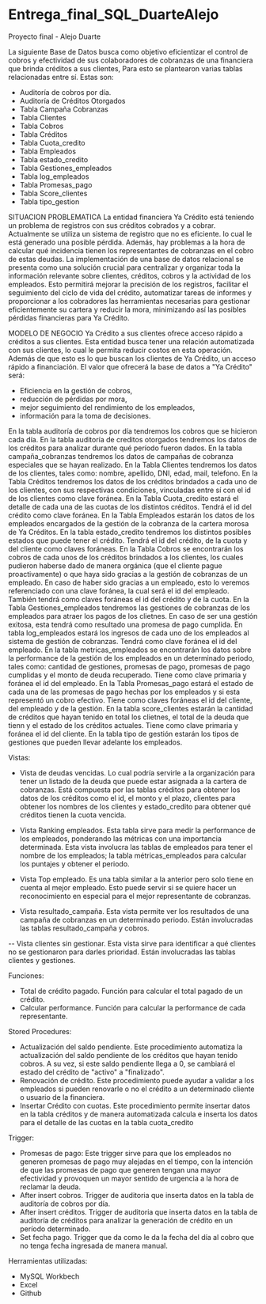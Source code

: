 # Entrega_final_SQL_DuarteAlejo
Proyecto final - Alejo Duarte

La siguiente Base de Datos busca como objetivo eficientizar el control de cobros y efectividad de sus colaboradores de cobranzas
de una financiera que brinda créditos a sus clientes,
Para esto se plantearon varias tablas relacionadas entre sí. Estas son:
- Auditoría de cobros por día.
- Auditoría de Créditos Otorgados
- Tabla Campaña Cobranzas
- Tabla Clientes
- Tabla Cobros
- Tabla Créditos
- Tabla Cuota_credito
- Tabla Empleados
- Tabla estado_credito
- Tabla Gestiones_empleados
- Tabla log_empleados
- Tabla Promesas_pago
- Tabla Score_clientes
 - Tabla tipo_gestion

SITUACION PROBLEMATICA
La entidad financiera Ya Crédito está teniendo un problema de registros con sus créditos cobrados y a cobrar.
Actualmente se utiliza un sistema de registro que no es eficiente. lo cual le está generado una posible pérdida. 
Además, hay problemas a la hora de calcular qué incidencia tienen los representantes 
de cobranzas en el cobro de estas deudas.
La implementación de una base de datos relacional se presenta como una solución crucial para centralizar y organizar 
toda la información relevante sobre clientes, créditos, cobros y la actividad de los empleados. 
Esto permitirá mejorar la precisión de los registros, facilitar el seguimiento del ciclo de vida del crédito, 
automatizar tareas de informes y proporcionar a los cobradores las herramientas necesarias para gestionar eficientemente 
su cartera y reducir la mora, minimizando así las posibles pérdidas financieras para Ya Crédito.

MODELO DE NEGOCIO
Ya Crédito a sus clientes ofrece acceso rápido a créditos a sus clientes.
Esta entidad busca tener una relación automatizada con sus clientes, lo cual le permita reducir costos en esta operación.
Además de que esto es lo que buscan los clientes de Ya Crédito, un acceso rápido a financiación.
El valor que ofrecerá la base de datos a "Ya Crédito" será: 
- Eficiencia en la gestión de cobros, 
- reducción de pérdidas por mora, 
- mejor seguimiento del rendimiento de los empleados, 
- información para la toma de decisiones.

En la tabla auditoría de cobros por día tendremos los cobros que se hicieron cada día.
En la tabla auditoría de creditos otorgados tendremos los datos de los créditos para analizar durante qué período fueron dados.
En la tabla campaña_cobranzas tendremos los datos de campañas de cobranza especiales que se hayan realizado.
En la Tabla Clientes tendremos los datos de los clientes, tales como: nombre, apellido, DNI, edad, mail, telefono.
En la Tabla Créditos tendremos los datos de los créditos brindados a cada uno de los clientes, con sus respectivas condiciones, vinculadas
entre sí con el id de los clientes como clave foránea.
En la Tabla Cuota_credito estará el detalle de cada una de las cuotas de los distintos créditos. Tendrá el id del crédito como clave foránea.
En la Tabla Empleados estarán los datos de los empleados encargados de la gestión de la cobranza de la cartera morosa de
Ya Créditos.
En la tabla estado_credito tendremos los distintos posibles estados que puede tener el crédito. Tendrá el id del crédito, de la cuota y del cliente
como claves foráneas.
En la Tabla Cobros se encontrarán los cobros de cada unos de los créditos brindados a los clientes, los cuales pudieron haberse dado de manera orgánica (que el cliente pague
proactivamente) o que haya sido gracias a la gestión de cobranzas de un empleado.  En caso de haber sido gracias a un empleado, esto lo veremos referenciado con una clave 
foránea, la cual será el id del empleado. También tendrá como claves foráneas el id del crédito y de la cuota.
En la Tabla Gestiones_empleados tendremos las gestiones de cobranzas de los empleados para atraer los pagos de los clietnes. En caso de ser una gestión exitosa, esta tendrá como resultado una
promesa de pago cumplida.
En tabla log_empleados estará los ingresos de cada uno de los empleados al sistema de gestión de cobranzas. Tendrá como clave foránea el id
del empleado.
En la tabla metricas_empleados se encontrarán los datos sobre la performance de la gestión de los empleados en un determinado periodo,
tales como: cantidad de gestiones, promesas de pago, promesas de pago cumplidas y el monto de deuda recuperado. Tiene como clave primaria y foránea
el id del empleado.
En la Tabla Promesas_pago estará el estado de cada una de las promesas de pago hechas por los empleados y si esta representó un cobro efectivo.
Tiene como claves foráneas el id del cliente, del empleado y de la gestión.
En la tabla score_clientes estarán la cantidad de créditos que hayan tenido en total los clietnes, el total de la deuda que tienn y el estado
de los créditos actuales. Tiene como clave primaria y foránea el id del cliente. 
En la tabla tipo de gestión estarán los tipos de gestiones que pueden llevar adelante los empleados.



Vistas:
- Vista de deudas vencidas. Lo cual podría servirle a la organización para tener un listado de la deuda que puede estar asignada
a la cartera de cobranzas.
Está compuesta por las tablas créditos para obtener los datos de los créditos como el id, el monto y el plazo, 
clientes para obtener los nombres de los clientes y estado_credito para obtener qué créditos tienen la cuota vencida. 

- Vista Ranking empleados. Esta tabla sirve para medir la performance de los empleados, ponderando las métricas con una importancia determinada.
Esta vista involucra las tablas de empleados para tener el nombre de los empleados; la tabla métricas_empleados para calcular los puntajes y
obtener el periodo.

- Vista Top empleado. Es una tabla similar a la anterior pero solo tiene en cuenta al mejor empleado. Esto puede servir si se quiere hacer un reconocimiento
en especial para el mejor representante de cobranzas.

- Vista resultado_campaña. Esta vista permite ver los resultados de una campaña de cobranzas en un determinado periodo. 
Están involucradas las tablas resultado_campaña y cobros.

-- Vista clientes sin gestionar. Esta vista sirve para identificar a qué clientes no se gestionaron para darles prioridad.
Están involucradas las tablas clientes y gestiones. 

Funciones:
- Total de crédito pagado. Función para calcular el total pagado de un crédito. 
- Calcular performance. Función para calcular la performance de cada representante.

Stored Procedures:
- Actualización del saldo pendiente. Este procedimiento automatiza la actualización del saldo pendiente de los créditos que hayan tenido 
cobros. A su vez, si este saldo pendiente llega a 0, se cambiará el estado del crédito de "activo" a "finalizado".
- Renovación de crédito. Este procedimiento puede ayudar a validar a los empleados si pueden renovarle o no el crédito a un determinado
cliente o usuario de la financiera.
- Insertar Crédito con cuotas. Este procedimiento permite insertar datos en la tabla créditos y de manera automatizada calcula e inserta los datos para 
el detalle de las cuotas en la tabla cuota_credito

Trigger:
- Promesas de pago: Este trigger sirve para que los empleados no generen promesas de pago muy alejadas en el tiempo, con la intención de 
que las promesas de pago que generen tengan una mayor efectividad y provoquen un mayor sentido de urgencia a la hora de reclamar la deuda.
- After insert cobros. Trigger de auditoria que inserta datos en la tabla de auditoría de cobros por día.
- After insert	créditos. Trigger de auditoria que inserta datos en la tabla de auditoría de créditos para analizar la generación de crédito
en un período determinado.
- Set fecha pago. Trigger que da como le da la fecha del día al cobro que no tenga fecha ingresada de manera manual.

Herramientas utilizadas:
- MySQL Workbech
- Excel
- Github

